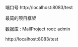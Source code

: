 
端口号 http://localhost:8083/test

最简的项目框架

数据库 : MallProject
root: admin

http://localhost:8083/test
